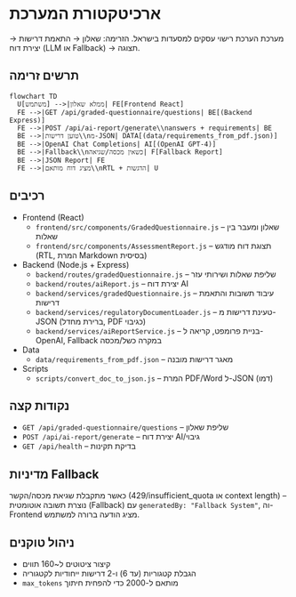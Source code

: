 # ארכיטקטורת המערכת

מערכת הערכת רישוי עסקים למסעדות בישראל. הזרימה: שאלון → התאמת דרישות → יצירת דוח (LLM או Fallback) → תצוגה.

## תרשים זרימה
```mermaid
flowchart TD
  U[משתמש] -->|ממלא שאלון| FE[Frontend React]
  FE -->|GET /api/graded-questionnaire/questions| BE[(Backend Express)]
  FE -->|POST /api/ai-report/generate\\nanswers + requirements| BE
  BE -->|טוען דרישות\\nמ-JSON| DATA[(data/requirements_from_pdf.json)]
  BE -->|OpenAI Chat Completions| AI[(OpenAI GPT-4)]
  BE -->|Fallback\\nכשאין מכסה/שגיאה| F[Fallback Report]
  BE -->|JSON Report| FE
  FE -->|מציג דוח מותאם\\nRTL + הדגשות| U
```

## רכיבים
- Frontend (React)
  - `frontend/src/components/GradedQuestionnaire.js` – שאלון ומעבר בין שאלות
  - `frontend/src/components/AssessmentReport.js` – תצוגת דוח מודגש (RTL, המרת Markdown בסיסית)
- Backend (Node.js + Express)
  - `backend/routes/gradedQuestionnaire.js` – שליפת שאלות ושירותי עזר
  - `backend/routes/aiReport.js` – יצירת דוח AI
  - `backend/services/gradedQuestionnaire.js` – עיבוד תשובות והתאמת דרישות
  - `backend/services/regulatoryDocumentLoader.js` – טעינת דרישות מ-JSON (ברירת מחדל, PDF כגיבוי)
  - `backend/services/aiReportService.js` – בניית פרומפט, קריאה ל-OpenAI, Fallback במקרה כשל/מכסה
- Data
  - `data/requirements_from_pdf.json` – מאגר דרישות מובנה
- Scripts
  - `scripts/convert_doc_to_json.js` – המרת PDF/Word ל-JSON (דמו)

## נקודות קצה
- `GET /api/graded-questionnaire/questions` – שליפת שאלון
- `POST /api/ai-report/generate` – יצירת דוח AI/גיבוי
- `GET /api/health` – בדיקת תקינות

## מדיניות Fallback
כאשר מתקבלת שגיאת מכסה/הקשר (429/insufficient_quota או context length) – נוצרת תשובה אוטומטית (Fallback) עם `generatedBy: "Fallback System"`, וה-Frontend מציג הודעה ברורה למשתמש.

## ניהול טוקנים
- קיצור ציטוטים ל~160 תווים
- הגבלת קטגוריות (עד 6) ו-2 דרישות ייחודיות לקטגוריה
- `max_tokens` מותאם ל-2000 כדי להפחית חיתוך
